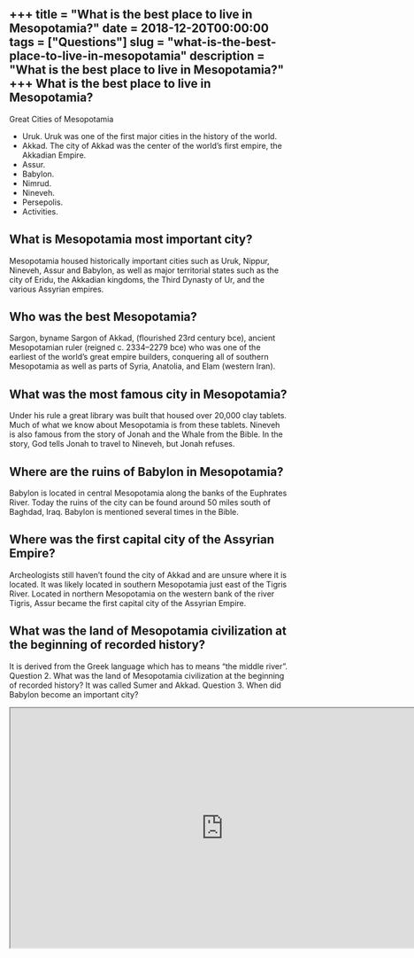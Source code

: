 +++
title = "What is the best place to live in Mesopotamia?"
date = 2018-12-20T00:00:00
tags = ["Questions"]
slug = "what-is-the-best-place-to-live-in-mesopotamia"
description = "What is the best place to live in Mesopotamia?"
+++
What is the best place to live in Mesopotamia?
----------------------------------------------

Great Cities of Mesopotamia

- Uruk. Uruk was one of the first major cities in the history of the world.
- Akkad. The city of Akkad was the center of the world’s first empire, the Akkadian Empire.
- Assur.
- Babylon.
- Nimrud.
- Nineveh.
- Persepolis.
- Activities.

What is Mesopotamia most important city?
----------------------------------------

Mesopotamia housed historically important cities such as Uruk, Nippur, Nineveh, Assur and Babylon, as well as major territorial states such as the city of Eridu, the Akkadian kingdoms, the Third Dynasty of Ur, and the various Assyrian empires.

Who was the best Mesopotamia?
-----------------------------

Sargon, byname Sargon of Akkad, (flourished 23rd century bce), ancient Mesopotamian ruler (reigned c. 2334–2279 bce) who was one of the earliest of the world’s great empire builders, conquering all of southern Mesopotamia as well as parts of Syria, Anatolia, and Elam (western Iran).

What was the most famous city in Mesopotamia?
---------------------------------------------

Under his rule a great library was built that housed over 20,000 clay tablets. Much of what we know about Mesopotamia is from these tablets. Nineveh is also famous from the story of Jonah and the Whale from the Bible. In the story, God tells Jonah to travel to Nineveh, but Jonah refuses.

Where are the ruins of Babylon in Mesopotamia?
----------------------------------------------

Babylon is located in central Mesopotamia along the banks of the Euphrates River. Today the ruins of the city can be found around 50 miles south of Baghdad, Iraq. Babylon is mentioned several times in the Bible.

Where was the first capital city of the Assyrian Empire?
--------------------------------------------------------

Archeologists still haven’t found the city of Akkad and are unsure where it is located. It was likely located in southern Mesopotamia just east of the Tigris River. Located in northern Mesopotamia on the western bank of the river Tigris, Assur became the first capital city of the Assyrian Empire.

What was the land of Mesopotamia civilization at the beginning of recorded history?
-----------------------------------------------------------------------------------

It is derived from the Greek language which has to means “the middle river”. Question 2. What was the land of Mesopotamia civilization at the beginning of recorded history? It was called Sumer and Akkad. Question 3. When did Babylon become an important city?

<iframe allow="accelerometer; autoplay; clipboard-write; encrypted-media; gyroscope; picture-in-picture" allowfullscreen="" class="__youtube_prefs__  epyt-is-override  no-lazyload" data-no-lazy="1" data-origheight="433" data-origwidth="770" data-skipgform_ajax_framebjll="" height="433" id="_ytid_86123" loading="lazy" src="https://www.youtube.com/embed/H0q9lgA3dB8?enablejsapi=1&autoplay=0&cc_load_policy=0&cc_lang_pref=&iv_load_policy=1&loop=0&modestbranding=0&rel=1&fs=1&playsinline=0&autohide=2&theme=dark&color=red&controls=1&" title="YouTube player" width="770"></iframe>